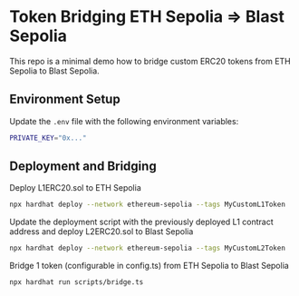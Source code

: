 # Token Bridging ETH Sepolia => Blast Sepolia

This repo is a minimal demo how to bridge custom ERC20 tokens from ETH Sepolia to Blast Sepolia.

## Environment Setup

Update the `.env` file with the following environment variables:

```bash
PRIVATE_KEY="0x..."
```

## Deployment and Bridging

Deploy L1ERC20.sol to ETH Sepolia

```bash
npx hardhat deploy --network ethereum-sepolia --tags MyCustomL1Token
```

Update the deployment script with the previously deployed L1 contract address and deploy L2ERC20.sol to Blast Sepolia

```bash
npx hardhat deploy --network ethereum-sepolia --tags MyCustomL2Token
```

Bridge 1 token (configurable in config.ts) from ETH Sepolia to Blast Sepolia

```bash
npx hardhat run scripts/bridge.ts
```
